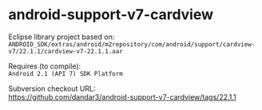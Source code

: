 android-support-v7-cardview
===========================

Eclipse library project based on:<br/>
`ANDROID_SDK/extras/android/m2repository/com/android/support/cardview-v7/22.1.1/cardview-v7-22.1.1.aar`

Requires (to compile):<br/>
`Android 2.1 (API 7) SDK Platform`

Subversion checkout URL:<br/>
https://github.com/dandar3/android-support-v7-cardview/tags/22.1.1
